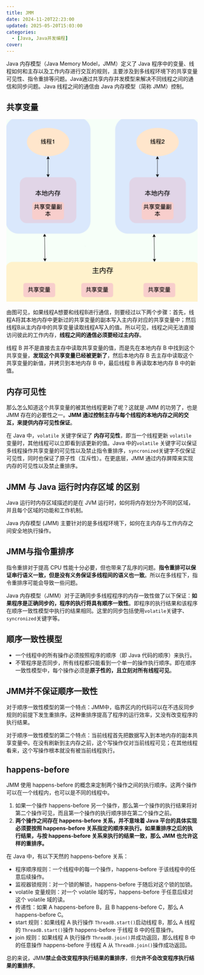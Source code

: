 ```yaml
---
title: JMM
date: 2024-11-20T22:23:00
updated: 2025-05-20T15:03:00
categories: 
  - [Java, Java并发编程]
cover: 
---
```


Java 内存模型（Java Memory Model，JMM）定义了 Java 程序中的变量、线程如何和主存以及工作内存进行交互的规则，主要涉及到多线程环境下的共享变量可见性、指令重排等问题。Java通过共享内存并发模型来解决不同线程之间的通信和同步问题。Java 线程之间的通信由 Java 内存模型（简称 JMM）控制。


## **共享变量**


![image.png](https://raw.githubusercontent.com/Moonike1217/imageHosting/main/32674ac697e415601f0f89cf4da47df9.png)


由图可见，如果线程A想要和线程B进行通信，则要经过以下两个步骤：首先，线程A将其本地内存中更新过的共享变量的副本写入主内存对应的共享变量中；然后线程B从主内存中的共享变量读取线程A写入的值。所以可见，线程之间无法直接访问彼此的工作内存，**线程之间的通信必须要经过主内存**。


线程 B 并不是直接去主存中读取共享变量的值，而是先在本地内存 B 中找到这个共享变量，**发现这个共享变量已经被更新了**，然后本地内存 B 去主存中读取这个共享变量的新值，并拷贝到本地内存 B 中，最后线程 B 再读取本地内存 B 中的新值。


## **内存可见性**


那么怎么知道这个共享变量的被其他线程更新了呢？这就是 JMM 的功劳了，也是 JMM 存在的必要性之一。**JMM 通过控制主存与每个线程的本地内存之间的交互，来提供内存可见性保证**。


在 Java 中，`volatile` 关键字保证了 **内存可见性**，即当一个线程更新 `volatile` 变量时，其他线程可以立即看到该更新的值。Java 中的`volatile` 关键字可以保证多线程操作共享变量的可见性以及禁止指令重排序，`syncronized`关键字不仅保证可见性，同时也保证了原子性（互斥性）。在更底层，JMM 通过内存屏障来实现内存的可见性以及禁止重排序。


## **JMM 与 Java 运行时内存区域 的区别**


Java 运行时内存区域描述的是在 JVM 运行时，如何将内存划分为不同的区域，并且每个区域的功能和工作机制。


Java 内存模型 (JMM) 主要针对的是多线程环境下，如何在主内存与工作内存之间安全地执行操作。


## **JMM与指令重排序**


指令重排对于提高 CPU 性能十分必要，但也带来了乱序的问题。**指令重排可以保证串行语义一致，但是没有义务保证多线程间的语义也一致**。所以在多线程下，指令重排序可能会导致一些问题。


Java 内存模型（JMM）对于正确同步多线程程序的内存一致性做了以下保证：**如果程序是正确同步的，程序的执行将具有顺序一致性**。即程序的执行结果和该程序在顺序一致性模型中执行的结果相同。这里的同步包括使用`volatile`关键字、`syncronized`关键字等。


## **顺序一致性模型**

- 一个线程中的所有操作必须按照程序的顺序（即 Java 代码的顺序）来执行。
- 不管程序是否同步，所有线程都只能看到一个单一的操作执行顺序。即在顺序一致性模型中，每个操作必须是**原子性的，且立刻对所有线程可见**。

## **JMM并不保证顺序一致性**


对于顺序一致性模型的第一个特点：JMM中，临界区内的代码可以在不违反同步规则的前提下发生重排序。这种重排序提高了程序的运行效率，又没有改变程序的执行结果。


对于顺序一致性模型的第二个特点：当前线程首先把数据写入到本地内存的副本共享变量中。在没有刷新到主内存之前，这个写操作仅对当前线程可见；在其他线程看来，这个写操作根本就没有被当前线程执行。


## **happens-before**


JMM 使用 happens-before 的概念来定制两个操作之间的执行顺序。这两个操作可以在一个线程内，也可以是不同的线程中。

1. 如果一个操作 happens-before 另一个操作，那么第一个操作的执行结果将对第二个操作可见，而且第一个操作的执行顺序排在第二个操作之前。
2. **两个操作之间存在 happens-before 关系，并不意味着 Java 平台的具体实现必须要按照 happens-before 关系指定的顺序来执行。如果重排序之后的执行结果，与按 happens-before 关系来执行的结果一致，那么 JMM 也允许这样的重排序。**

在 Java 中，有以下天然的 happens-before 关系：

- 程序顺序规则：一个线程中的每一个操作，happens-before 于该线程中的任意后续操作。
- 监视器锁规则：对一个锁的解锁，happens-before 于随后对这个锁的加锁。
- volatile 变量规则：对一个 volatile 域的写，happens-before 于任意后续对这个 volatile 域的读。
- 传递性：如果 A happens-before B，且 B happens-before C，那么 A happens-before C。
- start 规则：如果线程 A 执行操作 `ThreadB.start()`启动线程 B，那么 A 线程的 `ThreadB.start()`操作 happens-before 于线程 B 中的任意操作。
- join 规则：如果线程 A 执行操作 `ThreadB.join()`并成功返回，那么线程 B 中的任意操作 happens-before 于线程 A 从 `ThreadB.join()`操作成功返回。

总的来说，JMM**禁止会改变程序执行结果的重排序**，但**允许不会改变程序执行结果的重排序**。

